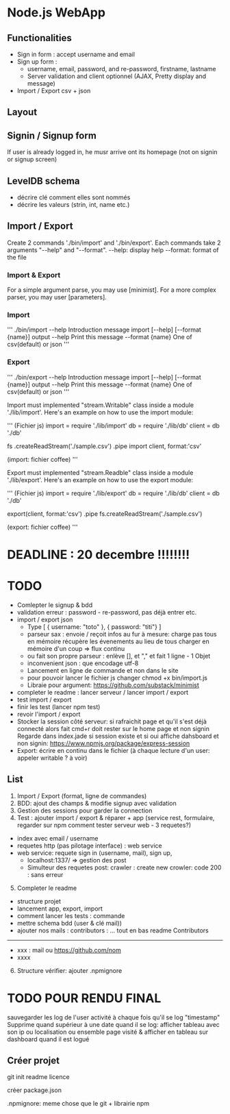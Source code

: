 # Node.js WebApp

## Functionalities

* Sign in form :  accept username and email
* Sign up form :
    * username, email, password, and re-password, firstname, lastname
    * Server validation and client optionnel (AJAX, Pretty display and message)
* Import / Export csv + json

## Layout


## Signin / Signup form
If user is already logged in, he musr arrive ont its homepage (not on signin or signup screen)

## LevelDB schema
- décrire clé comment elles sont nommés
- décrire les valeurs (strin, int, name etc.)

## Import / Export
Create 2 commands './bin/import' and './bin/export'. Each commands take 2 arguments "--help" and "--format".
--help: display help
--format: format of the file

### Import & Export
For a simple argument parse, you may use [minimist]. For a more complex parser, you may user [parameters].

### Import
'''
./bin/import --help
Introduction message
import [--help] [--format {name}] output
--help Print this message
--format {name} One of csv(default) or json
'''

### Export
'''
./bin/export --help
Introduction message
import [--help] [--format {name}] output
--help Print this message
--format {name} One of csv(default) or json
'''

Import must implemented "stream.Writable" class inside a module './lib/import'. Here's an example on how to use the import module:

'''
(Fichier js)
import = require './lib/import'
db = require './lib/db'
client = db './db'

fs
.createReadStream('./sample.csv')
.pipe import client, format:'csv'

(import: fichier coffee)
'''

Export must implemented "stream.Readble" class inside a module './lib/export'. Here's an example on how to use the export module:

'''
(Fichier js)
import = require './lib/export'
db = require './lib/db'
client = db './db'

export(client, format:'csv')
.pipe fs.createReadStream('./sample.csv')

(export: fichier coffee)
'''

# DEADLINE : 20 decembre !!!!!!!!
# TODO
* Comlepter le signup & bdd
* validation erreur : password - re-password, pas déjà entrer etc.
* import / export json
  * Type
  [
    { username: "toto" },
    { password: "titi"}
  ]
  * parseur sax : envoie / reçoit infos au fur à mesure: charge pas tous en mémoire récupère les évenements au lieu de tous charger en mémoire d'un coup => flux continu
  * ou fait son propre parseur : enlève [], et "," et fait 1 ligne - 1 Objet
  * inconvenient json : que encodage utf-8
  * Lancement en ligne de commande et non dans le site
  * pour pouvoir lancer le fichier js changer  chmod +x bin/import.js
  * Libraie pour argument: https://github.com/substack/minimist
* completer le readme : lancer serveur / lancer import / export
* test import / export
* finir les test (lancer npm test)
* revoir l'import / export
* Stocker la session côté serveur: si rafraichit page et qu'il s'est déjà connecté alors fait cmd+r doit rester sur le home page et non signin
Regarde dans index.jade si session existe et si oui affiche dahsboard et non signin: https://www.npmjs.org/package/express-session
* Export: écrire en continu dans le fichier (à chaque lecture d'un user: appeler writable ? à voir)

## List
1. Import / Export (format, ligne de commandes)
2. BDD: ajout des champs & modifie signup avec validation
3. Gestion des sessions pour garder la connection
4. Test : ajouter import / export & réparer + app (service rest, formulaire, regarder sur npm comment tester serveur web - 3 requetes?)
  * index avec email / username
  * requetes http (pas pilotage interface) : web service
  * web service: requete sign in (username, mail), sign up,
    * localhost:1337/ => gestion des post
    * Simulteur des requetes post: crawler : create new crowler: code 200 : sans erreur
5. Completer le readme
  * structure projet
  * lancement app, export, import
  * comment lancer les tests : commande
  * mettre schema bdd (user & clé mail))
  * ajouter nos mails : contributors : ... tout en bas readme
  Contributors
  -----------
  * xxx : mail <mail> ou <https://github.com/nom>
  * xxxx
6. Structure vérifier: ajouter .npmignore


# TODO POUR RENDU FINAL
sauvegarder les log de l'user activité à chaque fois qu'il se log "timestamp"
Supprime quand supérieur à une date
quand il se log: afficher tableau avec son ip ou localisation ou ensemble page visité & afficher en tableau sur dashboard quand il est logué



## Créer projet
git init
readme
licence

créer package.json

.npmignore: meme chose que le git + librairie npm
